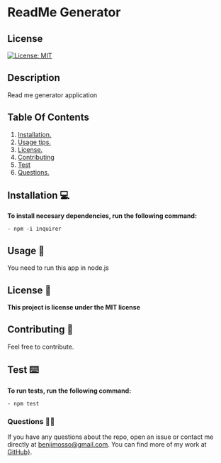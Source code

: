 
# **ReadMe Generator**
## License
[![License: MIT](https://img.shields.io/badge/License-MIT-yellow.svg)](https://opensource.org/licenses/MIT)
## Description
Read me generator application
## Table Of Contents
1. [ Installation. ](#installation)
2. [ Usage tips. ](#usage)
3. [ License. ](#license)
4. [ Contributing ](#contributing)
5. [ Test ](#test)
6. [ Questions. ](#questions)

<a name="installation"></a>
## Installation :computer:
**To install necesary dependencies, run the following command:**
```
- npm -i inquirer
```
<a name="usage"></a>
## Usage :green_book:
You need to run this app in node.js
<a name="license"></a>
## License :scroll:
**This project is license under the MIT license**
<a name="contributing"></a>
## Contributing :brain:
Feel free to contribute.
<a name="test"></a>
## Test :keyboard:
**To run tests, run the following command:**
```
- npm test
```
<a name="questions"></a>
### Questions :raising_hand_man:
If you have any questions about the repo, open an issue or contact me  directly at benjimosso@gmail.com. You can find more of my work at [GitHub}](https://github.com/benjimosso/).
